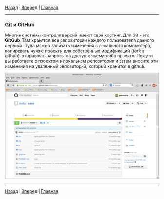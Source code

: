 [Назад](./git_start.md) | 
[Вперед](./Настройка_VSCode.md) | 
[Главная](./readme.md)

---

### Git и GitHub

Многие системы контроля версий имеют свой хостинг. Для Git - это **GitGub**. Там хранятся все репозитории каждого пользователя данного сервиса. Туда можно заливать изменения с локального компьютера, копировать чужие проекты для собственных
модификаций (*fork* в github), отправлять запросы на доступ
к чьему-либо проекту. По сути вы работаете с проектом в локальном репозитории и затем вносите эти изменения на удаленный репозиторий, который хранится в github.


![Форк](./assets/github_fork.png)

---

[Назад](./git_start.md) | 
[Вперед](./Настройка_VSCode.md) | 
[Главная](./readme.md)